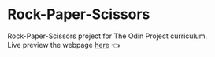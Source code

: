 # Rock-Paper-Scissors
Rock-Paper-Scissors project for The Odin Project curriculum.\
Live preview the webpage [here](https://uaitt.github.io/Rock-Paper-Scissors/)
:point_left:
 
   
